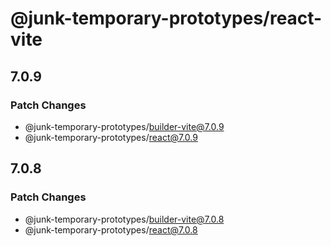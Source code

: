 # @junk-temporary-prototypes/react-vite

## 7.0.9

### Patch Changes

- @junk-temporary-prototypes/builder-vite@7.0.9
- @junk-temporary-prototypes/react@7.0.9

## 7.0.8

### Patch Changes

- @junk-temporary-prototypes/builder-vite@7.0.8
- @junk-temporary-prototypes/react@7.0.8

